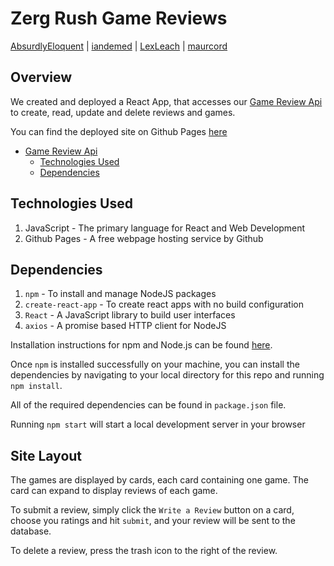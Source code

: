 # Zerg Rush Game Reviews

[AbsurdlyEloquent](https://github.com/AbsurdlyEloquent) | [iandemed](https://github.com/iandemed) | [LexLeach](https://github.com/LexLeach) | [maurcord](https://github.com/maurcord)

## Overview

We created and deployed a React App, that accesses our [Game Review Api](https://github.com/iandemed/zr-game-informer-api) to create, read, update and delete reviews and games.

You can find the deployed site on Github Pages [here](https://absurdlyeloquent.github.io/game-review-api)

- [Game Review Api](#zerg-rush-game-reviews)
  - [Technologies Used](#technologies-used)
  - [Dependencies](#dependencies)


## Technologies Used

1. JavaScript - The primary language for React and Web Development
2. Github Pages - A free webpage hosting service by Github

## Dependencies

1. `npm` - To install and manage NodeJS packages
2. `create-react-app` - To create react apps with no build configuration
3. `React` - A JavaScript library to build user interfaces
4. `axios` - A promise based HTTP client for NodeJS

Installation instructions for npm and Node.js can be found [here](https://www.npmjs.com/get-npm).

Once `npm` is installed successfully on your machine, you can install the dependencies by navigating to your local directory for this repo and running `npm install`.

All of the required dependencies can be found in `package.json` file.

Running `npm start` will start a local development server in your browser

## Site Layout

The games are displayed by cards, each card containing one game. The card can expand to display reviews of each game.

To submit a review, simply click the `Write a Review` button on a card, choose you ratings and hit `submit`, and your review will be sent to the database.

To delete a review, press the trash icon to the right of the review.
